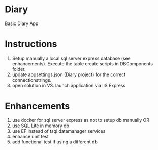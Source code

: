 # Diary
Basic Diary App

# Instructions
1. Setup manually a local sql server express database (see enhancements). Execute the table create scripts in DBComponents folder.
2. update appsettings.json (Diary project) for the correct connectionstrings.
3. open solution in VS. launch application via IIS Express

# Enhancements
1. use docker for sql server express as not to setup db manually OR
2. use SQL Lite in memory db
3. use EF instead of tsql datamanager services
4. enhance unit test
5. add functional test if using a different db
